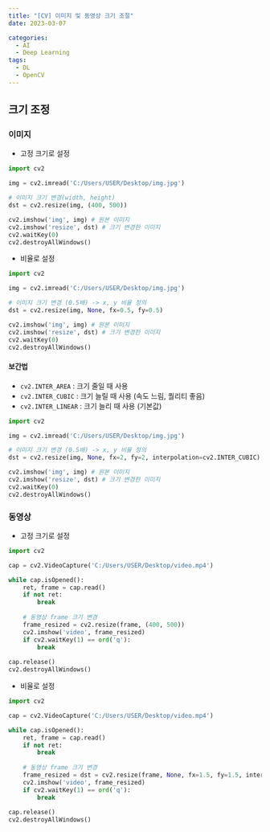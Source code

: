 ```yaml
---
title: "[CV] 이미지 및 동영상 크기 조절"
date: 2023-03-07

categories:
  - AI
  - Deep Learning
tags:
  - DL
  - OpenCV
---
```




## 크기 조정

### 이미지
- 고정 크기로 설정


```python
import cv2

img = cv2.imread('C:/Users/USER/Desktop/img.jpg')

# 이미지 크기 변경(width, height)
dst = cv2.resize(img, (400, 500))

cv2.imshow('img', img) # 원본 이미지
cv2.imshow('resize', dst) # 크기 변경한 이미지
cv2.waitKey(0)
cv2.destroyAllWindows()
```

- 비율로 설정


```python
import cv2

img = cv2.imread('C:/Users/USER/Desktop/img.jpg')

# 이미지 크기 변경 (0.5배) -> x, y 비율 정의
dst = cv2.resize(img, None, fx=0.5, fy=0.5)

cv2.imshow('img', img) # 원본 이미지
cv2.imshow('resize', dst) # 크기 변경한 이미지
cv2.waitKey(0)
cv2.destroyAllWindows()
```

#### 보간법
- `cv2.INTER_AREA` : 크기 줄일 때 사용
- `cv2.INTER_CUBIC` : 크기 늘릴 때 사용 (속도 느림, 퀄리티 좋음)
- `cv2.INTER_LINEAR` : 크기 늘리 때 사용 (기본값)


```python
import cv2

img = cv2.imread('C:/Users/USER/Desktop/img.jpg')

# 이미지 크기 변경 (0.5배) -> x, y 비율 정의
dst = cv2.resize(img, None, fx=2, fy=2, interpolation=cv2.INTER_CUBIC)

cv2.imshow('img', img) # 원본 이미지
cv2.imshow('resize', dst) # 크기 변경한 이미지
cv2.waitKey(0)
cv2.destroyAllWindows()
```

### 동영상
- 고정 크기로 설정


```python
import cv2

cap = cv2.VideoCapture('C:/Users/USER/Desktop/video.mp4')

while cap.isOpened():
    ret, frame = cap.read()
    if not ret:
        break
    
    # 동영상 frame 크기 변경
    frame_resized = cv2.resize(frame, (400, 500))
    cv2.imshow('video', frame_resized)
    if cv2.waitKey(1) == ord('q'):
        break
    
cap.release()
cv2.destroyAllWindows()
```

- 비율로 설정


```python
import cv2

cap = cv2.VideoCapture('C:/Users/USER/Desktop/video.mp4')

while cap.isOpened():
    ret, frame = cap.read()
    if not ret:
        break
    
    # 동영상 frame 크기 변경
    frame_resized = dst = cv2.resize(frame, None, fx=1.5, fy=1.5, interpolation=cv2.INTER_CUBIC)
    cv2.imshow('video', frame_resized)
    if cv2.waitKey(1) == ord('q'):
        break
    
cap.release()
cv2.destroyAllWindows()
```
